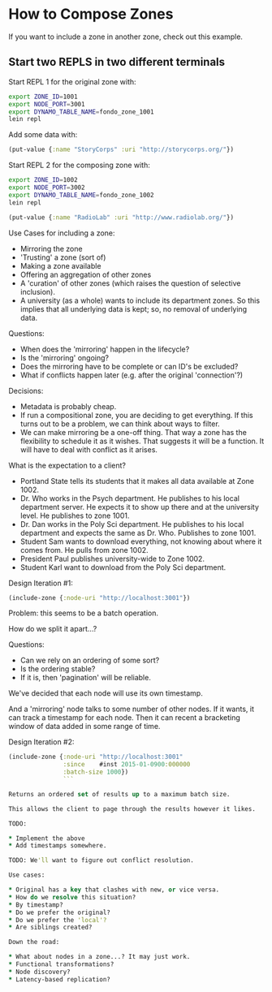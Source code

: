 # How to Compose Zones

If you want to include a zone in another zone, check out this example.

## Start two REPLS in two different terminals

Start REPL 1 for the original zone with:

```bash
export ZONE_ID=1001
export NODE_PORT=3001
export DYNAMO_TABLE_NAME=fondo_zone_1001
lein repl
```

Add some data with:

```clojure
(put-value {:name "StoryCorps" :uri "http://storycorps.org/"})
```

Start REPL 2 for the composing zone with:

```bash
export ZONE_ID=1002
export NODE_PORT=3002
export DYNAMO_TABLE_NAME=fondo_zone_1002
lein repl
```

```clojure
(put-value {:name "RadioLab" :uri "http://www.radiolab.org/"})
```

Use Cases for including a zone:

* Mirroring the zone
* 'Trusting' a zone (sort of)
* Making a zone available
* Offering an aggregation of other zones
* A 'curation' of other zones (which raises the question of selective inclusion).
* A university (as a whole) wants to include its department zones. So this
implies that all underlying data is kept; so, no removal of underlying data.

Questions:

* When does the 'mirroring' happen in the lifecycle?
* Is the 'mirroring' ongoing?
* Does the mirroring have to be complete or can ID's be excluded?
* What if conflicts happen later (e.g. after the original 'connection'?)

Decisions:

* Metadata is probably cheap.
* If run a compositional zone, you are deciding to get everything. If this turns
out to be a problem, we can think about ways to filter.
* We can make mirroring be a one-off thing. That way a zone has the flexibility
  to schedule it as it wishes. That suggests it will be a function. It will have
  to deal with conflict as it arises.

What is the expectation to a client?

* Portland State tells its students that it makes all data available at
Zone 1002.
* Dr. Who works in the Psych department. He publishes to his local department
  server. He expects it to show up there and at the university level. He
  publishes to zone 1001.
* Dr. Dan works in the Poly Sci department. He publishes to his local department
  and expects the same as Dr. Who. Publishes to zone 1001.
* Student Sam wants to download everything, not knowing about where it comes
from. He pulls from zone 1002.
* President Paul publishes university-wide to Zone 1002.
* Student Karl want to download from the Poly Sci department.

Design Iteration #1:

```clojure
(include-zone {:node-uri "http://localhost:3001"})
```

Problem: this seems to be a batch operation.

How do we split it apart...?

Questions:
* Can we rely on an ordering of some sort?
* Is the ordering stable?
* If it is, then 'pagination' will be reliable.

We've decided that each node will use its own timestamp.

And a 'mirroring' node talks to some number of other nodes. If it wants, it can
track a timestamp for each node. Then it can recent a bracketing window of data
added in some range of time.

Design Iteration #2:

```clojure
(include-zone {:node-uri "http://localhost:3001"
               :since    #inst 2015-01-0900:000000
               :batch-size 1000})
               ```

Returns an ordered set of results up to a maximum batch size.

This allows the client to page through the results however it likes.

TODO:

* Implement the above
* Add timestamps somewhere.

TODO: We'll want to figure out conflict resolution.

Use cases:

* Original has a key that clashes with new, or vice versa.
* How do we resolve this situation?
* By timestamp?
* Do we prefer the original?
* Do we prefer the 'local'?
* Are siblings created?

Down the road:

* What about nodes in a zone...? It may just work.
* Functional transformations?
* Node discovery?
* Latency-based replication?
